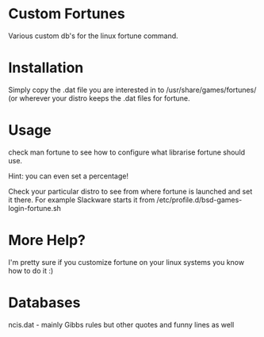 Custom Fortunes
===============

Various custom db's for the linux fortune command.

Installation
============

Simply copy the .dat file you are interested in to /usr/share/games/fortunes/ (or wherever your distro keeps the .dat files for fortune.

Usage
=====

check man fortune to see how to configure what librarise fortune should use. 

Hint: you can even set a percentage!

Check your particular distro to see from where fortune is launched and set it there. For example Slackware starts it from /etc/profile.d/bsd-games-login-fortune.sh

More Help?
==========

I'm pretty sure if you customize fortune on your linux systems you know how to do it :)

Databases
=========

ncis.dat - mainly Gibbs rules but other quotes and funny lines as well
